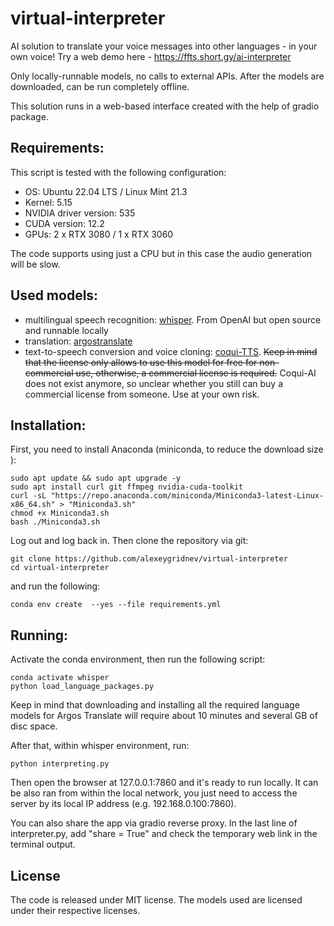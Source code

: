 # virtual-interpreter
AI solution to translate your voice messages into other languages - in your own voice! Try a web demo here - https://ffts.short.gy/ai-interpreter 

Only locally-runnable models, no calls to external APIs. After the models are downloaded, can be run completely offline.

This solution runs in a web-based interface created with the help of gradio package.

## Requirements:
This script is tested with the following configuration:
 - OS: Ubuntu 22.04 LTS / Linux Mint 21.3
 - Kernel: 5.15
 - NVIDIA driver version: 535
 - CUDA version: 12.2
 - GPUs: 2 x RTX 3080 / 1 x RTX 3060

The code supports using just a CPU but in this case the audio generation will be slow.

## Used models:
 - multilingual speech recognition: [whisper](https://github.com/openai/whisper). From OpenAI but open source and runnable locally
 - translation: [argostranslate](https://github.com/argosopentech/argos-translate)
 - text-to-speech conversion and voice cloning: [coqui-TTS](https://github.com/coqui-ai/TTS). ~~Keep in mind that the license only allows to use this model for free for non-commercial use, otherwise, a commercial license is required.~~
 Coqui-AI does not exist anymore, so unclear whether you still can buy a commercial license from someone. Use at your own risk.
## Installation:
First, you need to install Anaconda (miniconda, to reduce the download size ):
```
sudo apt update && sudo apt upgrade -y
sudo apt install curl git ffmpeg nvidia-cuda-toolkit
curl -sL "https://repo.anaconda.com/miniconda/Miniconda3-latest-Linux-x86_64.sh" > "Miniconda3.sh"
chmod +x Miniconda3.sh
bash ./Miniconda3.sh
```
Log out and log back in. Then clone the repository via git:
```
git clone https://github.com/alexeygridnev/virtual-interpreter
cd virtual-interpreter
```
and run the following:
```
conda env create  --yes --file requirements.yml
```

## Running:
Activate the conda environment, then run the following script:
```
conda activate whisper
python load_language_packages.py
```

Keep in mind that downloading and installing all the required language models for Argos Translate will require about 10 minutes and several GB of disc space.

After that, within whisper environment, run:
```
python interpreting.py
```

Then open the browser at 127.0.0.1:7860 and it's ready to run locally. It can be also ran from within the local network, you just need to access the server by its local IP address (e.g. 192.168.0.100:7860).

You can also share the app via gradio reverse proxy. In the last line of interpreter.py, add "share = True" and check the temporary web link in the terminal output.

## License
The code is released under MIT license. The models used are licensed under their respective licenses.

